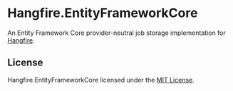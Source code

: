 # Hangfire.EntityFrameworkCore
An Entity Framework Core provider-neutral job storage implementation for [Hangfire](http://hangfire.io).

## License
Hangfire.EntityFrameworkCore licensed under the [MIT License](https://raw.githubusercontent.com/sergezhigunov/Hangfire.EntityFrameworkCore/master/LICENSE).
